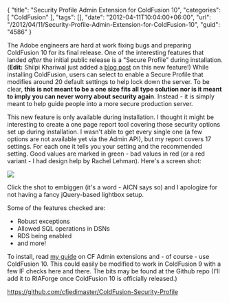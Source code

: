 {
	"title": "Security Profile Admin Extension for ColdFusion 10",
	"categories": [
		"ColdFusion"
	],
	"tags": [],
	"date": "2012-04-11T10:04:00+06:00",
	"url": "/2012/04/11/Security-Profile-Admin-Extension-for-ColdFusion-10",
	"guid": "4586"
}

The Adobe engineers are hard at work fixing bugs and preparing ColdFusion 10 for its final release. One of the interesting features that landed <i>after</i> the initial public release is a "Secure Profile" during installation. (<b>Edit:</b> Shilpi Khariwal just added a <a href="http://www.shilpikhariwal.com/2012/04/coldfusion-10-presents-secure-profile.html">blog post</a> on this new feature!) While installing ColdFusion, users can select to enable a Secure Profile that modifies around 20 default settings to help lock down the server. To be clear, <b>this is not meant to be a one size fits all type solution nor is it meant to imply you can never worry about security again</b>. Instead - it is simply meant to help guide people into a more secure production server.
<!--more-->
<p>

This new feature is only available during installation. I thought it might be interesting to create a one page report tool covering those security options set up during installation. I wasn't able to get every single one (a few options are not available yet via the Admin API), but my report covers 17 settings. For each one it tells you your setting and the recommended setting. Good values are marked in green - bad values in red (or a red variant - I had design help by Rachel Lehman). Here's a screen shot:

<a href="http://www.raymondcamden.com/images/ScreenClip69.png"><img src="http://static.raymondcamden.com/images/ScreenClip_small.png" border="0" /></a>

Click the shot to embiggen (it's a word - AICN says so) and I apologize for not having a fancy jQuery-based lightbox setup. 

Some of the features checked are:

<ul>
<li>Robust exceptions
<li>Allowed SQL operations in DSNs
<li>RDS being enabled
<li>and more!
</ul>

To install, read <a href="http://www.raymondcamden.com/page.cfm/Guide-to-ColdFusion-Administrator-Extensions">my guide</a> on CF Admin extensions and - of course - use ColdFusion 10. This could easily be modified to work in ColdFusion 9 with a few IF checks here and there. The bits may be found at the Github repo (I'll add it to RIAForge once ColdFusion 10 is officially released.)

<a href="https://github.com/cfjedimaster/ColdFusion-Security-Profile">https://github.com/cfjedimaster/ColdFusion-Security-Profile</a>